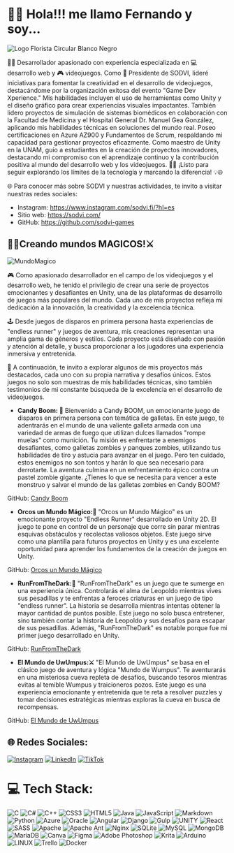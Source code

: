 # 🧙‍♂️ Hola!!! me llamo Fernando y soy...
![Logo Florista Circular Blanco Negro](https://github.com/FernandoREX/FernandoREX/assets/74227680/1311050d-5154-40d3-8b68-bee03b4ee469)

👨‍💻 Desarrollador apasionado con experiencia especializada en 💻 desarrollo web y 🎮 videojuegos. Como 🚀 Presidente de SODVI, lideré iniciativas para fomentar la creatividad en el desarrollo de videojuegos, destacándome por la organización exitosa del evento "Game Dev Xperience." Mis habilidades incluyen el uso de herramientas como Unity y el diseño gráfico para crear experiencias visuales impactantes. También lidero proyectos de simulación de sistemas biomédicos en colaboración con la Facultad de Medicina y el Hospital General Dr. Manuel Gea González, aplicando mis habilidades técnicas en soluciones del mundo real. Poseo certificaciones en Azure AZ900 y Fundamentos de Scrum, respaldando mi capacidad para gestionar proyectos eficazmente. Como maestro de Unity en la UNAM, guío a estudiantes en la creación de proyectos innovadores, destacando mi compromiso con el aprendizaje continuo y la contribución positiva al mundo del desarrollo web y los videojuegos. 🚀✨ ¡Listo para seguir explorando los límites de la tecnología y marcando la diferencia! 💡🌐

🌐 Para conocer más sobre SODVI y nuestras actividades, te invito a visitar nuestras redes sociales:<br>

* Instagram: https://www.instagram.com/sodvi.fi/?hl=es
* Sitio web: https://sodvi.com/
* GitHub: https://github.com/sodvi-games

## 🧟‍♀️Creando mundos MAGICOS!⚔
![MundoMagico](https://github.com/FernandoREX/FernandoREX/assets/74227680/316b33c7-dba4-47a8-be99-bd7bcbf5562b)

🎮 Como apasionado desarrollador en el campo de los videojuegos y el desarrollo web, he tenido el privilegio de crear una serie de proyectos emocionantes y desafiantes en Unity, una de las plataformas de desarrollo de juegos más populares del mundo. Cada uno de mis proyectos refleja mi dedicación a la innovación, la creatividad y la excelencia técnica.

🕹 Desde juegos de disparos en primera persona hasta experiencias de "endless runner" y juegos de aventura, mis creaciones representan una amplia gama de géneros y estilos. Cada proyecto está diseñado con pasión y atención al detalle, y busca proporcionar a los jugadores una experiencia inmersiva y entretenida.

🎯 A continuación, te invito a explorar algunos de mis proyectos más destacados, cada uno con su propia narrativa y desafíos únicos. Estos juegos no solo son muestras de mis habilidades técnicas, sino también testimonios de mi constante búsqueda de la excelencia en el desarrollo de videojuegos.

* **Candy Boom: 🍭**
Bienvenido a Candy BOOM, un emocionante juego de disparos en primera persona con temática de galletas. En este juego, te adentrarás en el mundo de una valiente galleta armada con una variedad de armas de fuego que utilizan dulces llamados "rompe muelas" como munición. Tu misión es enfrentarte a enemigos desafiantes, como galletas zombies y panques zombies, utilizando tus habilidades de tiro y astucia para avanzar en el juego. Pero ten cuidado, estos enemigos no son tontos y harán lo que sea necesario para derrotarte. La aventura culmina en un enfrentamiento épico contra un pastel zombie gigante. ¿Tienes lo que se necesita para vencer a este monstruo y salvar el mundo de las galletas zombies en Candy BOOM?

GitHub: [Candy Boom](https://github.com/FernandoREX/CandyBOOM)

* **Orcos un Mundo Mágico:🏹**
"Orcos un Mundo Mágico" es un emocionante proyecto "Endless Runner" desarrollado en Unity 2D. El juego te pone en control de un personaje que corre sin parar mientras esquivas obstáculos y recolectas valiosos objetos. Este juego sirve como una plantilla para futuros proyectos en Unity y es una excelente oportunidad para aprender los fundamentos de la creación de juegos en Unity.

GitHub: [Orcos un Mundo Mágico]( https://github.com/FernandoREX/Orcos_Un_Mundo_Magico)

* **RunFromTheDark:👹**
"RunFromTheDark" es un juego que te sumerge en una experiencia única. Controlarás el alma de Leopoldo mientras vives sus pesadillas y te enfrentas a feroces criaturas en un juego de tipo "endless runner". La historia se desarrolla mientras intentas obtener la mayor cantidad de puntos posible. Este juego no solo busca entretener, sino también contar la historia de Leopoldo y sus desafíos para escapar de sus pesadillas. Además, "RunFromTheDark" es notable porque fue mi primer juego desarrollado en Unity.

GitHub: [RunFromTheDark]( https://github.com/FernandoREX/RunFromTheDark)

* **El Mundo de UwUmpus:⚔**
"El Mundo de UwUmpus" se basa en el clásico juego de aventura y lógica "Mundo de Wumpus". Te aventurarás en una misteriosa cueva repleta de desafíos, buscando tesoros mientras evitas al temible Wumpus y traicioneros pozos. Este juego es una experiencia emocionante y entretenida que te reta a resolver puzzles y tomar decisiones estratégicas mientras exploras la cueva en busca de recompensas.

GitHub: [El Mundo de UwUmpus](https://github.com/FernandoREX/The_world_of_UwUmpus_apk_beta)

## 🌐 Redes Sociales:
[![Instagram](https://img.shields.io/badge/Instagram-%23E4405F.svg?logo=Instagram&logoColor=white)](https://instagram.com/fer_rex/?hl=es) [![LinkedIn](https://img.shields.io/badge/LinkedIn-%230077B5.svg?logo=linkedin&logoColor=white)](https://linkedin.com/in//fernando-rosas-g-591891250/) [![TikTok](https://img.shields.io/badge/TikTok-%23000000.svg?logo=TikTok&logoColor=white)](https://tiktok.com/@_r_e_x__) 

# 💻 Tech Stack:
![C](https://img.shields.io/badge/c-%2300599C.svg?style=plastic&logo=c&logoColor=white) ![C#](https://img.shields.io/badge/c%23-%23239120.svg?style=plastic&logo=c-sharp&logoColor=white) ![C++](https://img.shields.io/badge/c++-%2300599C.svg?style=plastic&logo=c%2B%2B&logoColor=white) ![CSS3](https://img.shields.io/badge/css3-%231572B6.svg?style=plastic&logo=css3&logoColor=white) ![HTML5](https://img.shields.io/badge/html5-%23E34F26.svg?style=plastic&logo=html5&logoColor=white) ![Java](https://img.shields.io/badge/java-%23ED8B00.svg?style=plastic&logo=java&logoColor=white) ![JavaScript](https://img.shields.io/badge/javascript-%23323330.svg?style=plastic&logo=javascript&logoColor=%23F7DF1E) ![Markdown](https://img.shields.io/badge/markdown-%23000000.svg?style=plastic&logo=markdown&logoColor=white) ![Python](https://img.shields.io/badge/python-3670A0?style=plastic&logo=python&logoColor=ffdd54) ![Azure](https://img.shields.io/badge/azure-%230072C6.svg?style=plastic&logo=azure-devops&logoColor=white) ![Oracle](https://img.shields.io/badge/Oracle-F80000?style=plastic&logo=oracle&logoColor=white) ![Angular](https://img.shields.io/badge/angular-%23DD0031.svg?style=plastic&logo=angular&logoColor=white) ![Django](https://img.shields.io/badge/django-%23092E20.svg?style=plastic&logo=django&logoColor=white) ![Gulp](https://img.shields.io/badge/GULP-%23CF4647.svg?style=plastic&logo=gulp&logoColor=white) ![UNITY](https://img.shields.io/badge/Unity-%2320232a.svg?style=plastic&logo=unity&logoColor=white) ![React](https://img.shields.io/badge/react-%2320232a.svg?style=plastic&logo=react&logoColor=%2361DAFB) ![SASS](https://img.shields.io/badge/SASS-hotpink.svg?style=plastic&logo=SASS&logoColor=white) ![Apache](https://img.shields.io/badge/apache-%23D42029.svg?style=plastic&logo=apache&logoColor=white) ![Apache Ant](https://img.shields.io/badge/Apache%20Ant-A81C7D?style=plastic&logo=Apache%20Ant&logoColor=white) ![Nginx](https://img.shields.io/badge/nginx-%23009639.svg?style=plastic&logo=nginx&logoColor=white) ![SQLite](https://img.shields.io/badge/sqlite-%2307405e.svg?style=plastic&logo=sqlite&logoColor=white) ![MySQL](https://img.shields.io/badge/mysql-%2300f.svg?style=plastic&logo=mysql&logoColor=white) ![MongoDB](https://img.shields.io/badge/MongoDB-%234ea94b.svg?style=plastic&logo=mongodb&logoColor=white) ![MariaDB](https://img.shields.io/badge/MariaDB-003545?style=plastic&logo=mariadb&logoColor=white) ![Canva](https://img.shields.io/badge/Canva-%2300C4CC.svg?style=plastic&logo=Canva&logoColor=white) 	![Figma](https://img.shields.io/badge/figma-%23F24E1E.svg?style=plastic&logo=figma&logoColor=white) ![Adobe Photoshop](https://img.shields.io/badge/adobephotoshop-%2331A8FF.svg?style=plastic&logo=adobephotoshop&logoColor=white) ![Krita](https://img.shields.io/badge/Krita-203759?style=plastic&logo=krita&logoColor=EEF37B) ![Arduino](https://img.shields.io/badge/-Arduino-00979D?style=plastic&logo=Arduino&logoColor=white) ![LINUX](https://img.shields.io/badge/Linux-FCC624?style=plastic&logo=linux&logoColor=black) ![Trello](https://img.shields.io/badge/Trello-%23026AA7.svg?style=plastic&logo=Trello&logoColor=white) ![Docker](https://img.shields.io/badge/docker-%230db7ed.svg?style=plastic&logo=docker&logoColor=white)
